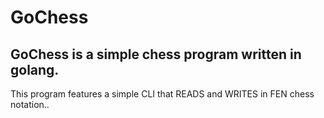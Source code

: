 # GoChess

## GoChess is a simple chess program written in golang.  
This program features a simple CLI that READS and WRITES in FEN chess notation..